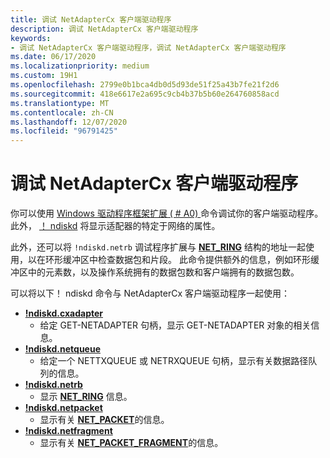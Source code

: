 ```yaml
---
title: 调试 NetAdapterCx 客户端驱动程序
description: 调试 NetAdapterCx 客户端驱动程序
keywords:
- 调试 NetAdapterCx 客户端驱动程序，调试 NetAdapterCx 客户端驱动程序
ms.date: 06/17/2020
ms.localizationpriority: medium
ms.custom: 19H1
ms.openlocfilehash: 2799e0b1bca4db0d5d93de51f25a43b7fe21f2d6
ms.sourcegitcommit: 418e6617e2a695c9cb4b37b5b60e264760858acd
ms.translationtype: MT
ms.contentlocale: zh-CN
ms.lasthandoff: 12/07/2020
ms.locfileid: "96791425"
---
```

# <a name="debugging-a-netadaptercx-client-driver"></a>调试 NetAdapterCx 客户端驱动程序

你可以使用 [Windows 驱动程序框架扩展 ( # A0) ](../debugger/kernel-mode-driver-framework-extensions--wdfkd-dll-.md) 命令调试你的客户端驱动程序。  此外， [！ ndiskd](../debugger/-ndiskd-netadapter.md) 将显示适配器的特定于网络的属性。

此外，还可以将 `!ndiskd.netrb` 调试程序扩展与 [**NET_RING**](/windows-hardware/drivers/ddi/ring/ns-ring-_net_ring) 结构的地址一起使用，以在环形缓冲区中检查数据包和片段。  此命令提供额外的信息，例如环形缓冲区中的元素数，以及操作系统拥有的数据包数和客户端拥有的数据包数。

可以将以下！ ndiskd 命令与 NetAdapterCx 客户端驱动程序一起使用：

*  [**!ndiskd.cxadapter**](../debugger/-ndiskd-cxadapter.md)
    *  给定 GET-NETADAPTER 句柄，显示 GET-NETADAPTER 对象的相关信息。
*  [**!ndiskd.netqueue**](../debugger/-ndiskd-netqueue.md)
    *  给定一个 NETTXQUEUE 或 NETRXQUEUE 句柄，显示有关数据路径队列的信息。
*  [**!ndiskd.netrb**](../debugger/-ndiskd-netrb.md)
    *  显示 [**NET_RING**](/windows-hardware/drivers/ddi/ring/ns-ring-_net_ring) 信息。
*  [**!ndiskd.netpacket**](../debugger/-ndiskd-netpacket.md)
    *  显示有关 [**NET_PACKET**](/windows-hardware/drivers/ddi/netpacket/ns-netpacket-_net_packet)的信息。
*  [**!ndiskd.netfragment**](../debugger/-ndiskd-netfragment.md)
    *  显示有关 [**NET_PACKET_FRAGMENT**](/windows-hardware/drivers/ddi/netpacket/ns-netpacket-_net_packet_fragment)的信息。
